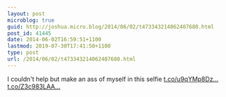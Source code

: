 ```yaml
---
layout: post
microblog: true
guid: http://joshua.micro.blog/2014/06/02/t473343214062407680.html
post_id: 41445
date: 2014-06-02T16:59:51+1100
lastmod: 2019-07-30T17:41:50+1100
type: post
url: /2014/06/02/t473343214062407680.html
---
```

I couldn't help but make an ass of myself in this selfie [t.co/u9qYMp8Dz...](http://t.co/u9qYMp8Dze) [t.co/Z3c983LAA...](http://t.co/Z3c983LAAG)
